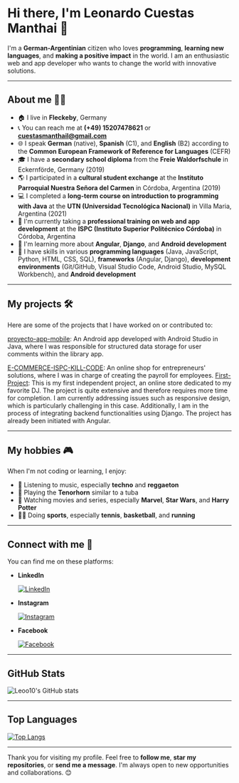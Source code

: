 # Hi there, I'm Leonardo Cuestas Manthai 👋

I'm a **German-Argentinian** citizen who loves **programming**, **learning new languages**, and **making a positive impact** in the world. I am an enthusiastic web and app developer who wants to change the world with innovative solutions.

---

## About me 🙋‍♂️

- 🏠 I live in **Fleckeby**, Germany
- 📞 You can reach me at **(+49) 15207478621** or **cuestasmanthail@gmail.com**
- 🌐 I speak **German** (native), **Spanish** (C1), and **English** (B2) according to the **Common European Framework of Reference for Languages** (CEFR)
- 🎓 I have a **secondary school diploma** from the **Freie Waldorfschule** in Eckernförde, Germany (2019)
- 🌎 I participated in a **cultural student exchange** at the **Instituto Parroquial Nuestra Señora del Carmen** in Córdoba, Argentina (2019)
- 💻 I completed a **long-term course on introduction to programming with Java** at the **UTN (Universidad Tecnológica Nacional)** in Villa Maria, Argentina (2021)
- 🚀 I'm currently taking a **professional training on web and app development** at the **ISPC (Instituto Superior Politécnico Córdoba)** in Córdoba, Argentina
- 🌱 I'm learning more about **Angular**, **Django**, and **Android development**
- 🌟 I have skills in various **programming languages** (Java, JavaScript, Python, HTML, CSS, SQL), **frameworks** (Angular, Django), **development environments** (Git/GitHub, Visual Studio Code, Android Studio, MySQL Workbench), and **Android development**

---

## My projects 🛠️

Here are some of the projects that I have worked on or contributed to:

[proyecto-app-mobile](https://github.com/Proyectos-ISPC/proyecto-app-mobile): An Android app developed with Android Studio in Java, where I was responsible for structured data storage for user comments within the library app.

[E-COMMERCE-ISPC-KILL-CODE](https://github.com/IgnacioCarnero/E-COMMERCE-ISPC-KILL-CODE): An online shop for entrepreneurs' solutions, where I was in charge of creating the payroll for employees.
[First-Project](https://github.com/Leoo10/First-Project): This is my first independent project, an online store dedicated to my favorite DJ. The project is quite extensive and therefore requires more time for completion. I am currently addressing issues such as responsive design, which is particularly challenging in this case. Additionally, I am in the process of integrating backend functionalities using Django. The project has already been initiated with Angular. 


---

## My hobbies 🎮

When I'm not coding or learning, I enjoy:

- 🎵 Listening to music, especially **techno** and **reggaeton**
- 🎸 Playing the **Tenorhorn** similar to a tuba
- 🎥 Watching movies and series, especially **Marvel**, **Star Wars**, and **Harry Potter**
- 🏃‍♂️ Doing **sports**, especially **tennis**, **basketball**, and **running**

---

## Connect with me 🤝

You can find me on these platforms:

- **LinkedIn**

  [![LinkedIn](https://img.shields.io/badge/LinkedIn-YourLinkedInProfile-blue?style=flat-square&logo=linkedin)](https://www.linkedin.com/in/leonardo-cuestas-manthai-5b8131272/)
  
- **Instagram**

  [![Instagram](https://img.shields.io/badge/Instagram-YourInstagramHandle-purple?style=flat-square&logo=instagram)](https://www.instagram.com/leonardocuestasmanthai/)
  
- **Facebook**

  [![Facebook](https://img.shields.io/badge/Facebook-YourFacebookProfile-blue?style=flat-square&logo=facebook)](https://www.facebook.com/leonardo.cuestasmanthai.773/)

---


  
## GitHub Stats

![Leoo10's GitHub stats](https://github-readme-stats.vercel.app/api?username=Leoo10&show_icons=true&theme=radical)

---

## Top Languages

[![Top Langs](https://github-readme-stats.vercel.app/api/top-langs/?username=Leoo10&layout=compact)](https://github.com/anuraghazra/github-readme-stats)


---

Thank you for visiting my profile. Feel free to **follow me**, **star my repositories**, or **send me a message**. I'm always open to new opportunities and collaborations. 😊

